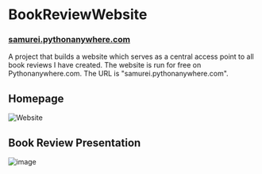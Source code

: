 # BookReviewWebsite
### [samurei.pythonanywhere.com](http://samurei.pythonanywhere.com)
A project that builds a website which serves as a central access point to all book reviews I have created.
The website is run for free on Pythonanywhere.com.
The URL is "samurei.pythonanywhere.com". 

## Homepage
![Website](https://user-images.githubusercontent.com/63969438/223215219-8257f99e-1233-4d0f-a276-feaaa6a7cf51.PNG)

## Book Review Presentation
![image](https://user-images.githubusercontent.com/63969438/223277956-988f7e32-29aa-43a7-84f9-0ec930328c52.png)

